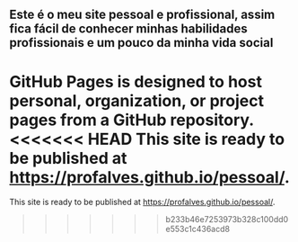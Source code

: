 ## Este é o meu site pessoal e profissional, assim fica fácil de conhecer minhas habilidades profissionais e um pouco da minha vida social

GitHub Pages is designed to host personal, organization, or project pages from a GitHub repository.
<<<<<<< HEAD
This site is ready to be published at https://profalves.github.io/pessoal/.
=======
This site is ready to be published at https://profalves.github.io/pessoal/.
>>>>>>> b233b46e7253973b328c100dd0e553c1c436acd8
